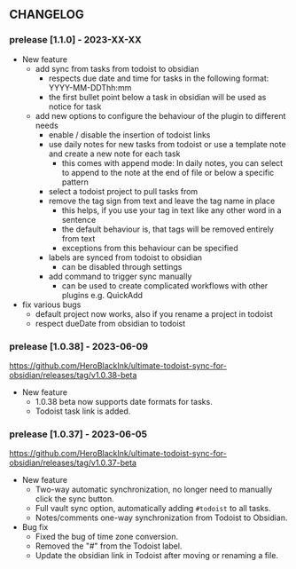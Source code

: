## CHANGELOG

### prelease [1.1.0] - 2023-XX-XX

- New feature
  - add sync from tasks from todoist to obsidian
    - respects due date and time for tasks in the following format: YYYY-MM-DDThh:mm
    - the first bullet point below a task in obsidian will be used as notice for task
  - add new options to configure the behaviour of the plugin to different needs
    - enable / disable the insertion of todoist links
    - use daily notes for new tasks from todoist or use a template note and create a new note for each task
      - this comes with append mode: In daily notes, you can select to append to the note at the end of file or below a specific pattern
    - select a todoist project to pull tasks from
    - remove the tag sign from text and leave the tag name in place
      - this helps, if you use your tag in text like any other word in a sentence
      - the default behaviour is, that tags will be removed entirely from text
      - exceptions from this behaviour can be specified
    - labels are synced from todoist to obsidian
      - can be disabled through settings
    - add command to trigger sync manually
      - can be used to create complicated workflows with other plugins e.g. QuickAdd
- fix various bugs
  - default project now works, also if you rename a project in todoist
  - respect dueDate from obsidian to todoist

### prelease [1.0.38] - 2023-06-09

https://github.com/HeroBlackInk/ultimate-todoist-sync-for-obsidian/releases/tag/v1.0.38-beta

- New feature
    - 1.0.38 beta now supports date formats for tasks.
    - Todoist task link is added.

### prelease [1.0.37] - 2023-06-05

https://github.com/HeroBlackInk/ultimate-todoist-sync-for-obsidian/releases/tag/v1.0.37-beta

- New feature
    - Two-way automatic synchronization, no longer need to manually click the sync button.
    - Full vault sync option, automatically adding `#todoist` to all tasks.
    - Notes/comments one-way synchronization from Todoist to Obsidian.
- Bug fix
    - Fixed the bug of time zone conversion.
    - Removed the "#" from the Todoist label.
    - Update the obsidian link in Todoist after moving or renaming a file.
